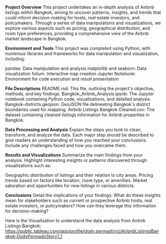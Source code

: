**Project Overview**
This project undertakes an in-depth analysis of Airbnb listings within Bangkok, aiming to uncover patterns, insights, and trends that could inform decision-making for hosts, real estate investors, and policymakers. Through a series of data manipulations and visualizations, we explore various aspects such as pricing, geographical distribution, and room type preferences, providing a comprehensive view of the Airbnb market landscape in Bangkok.

**Environment and Tools**
This project was completed using Python, with numerous libraries and frameworks for data manipulation and visualization, including:

pandas: Data manipulation and analysis
matplotlib and seaborn: Data visualization
folium: Interactive map creation
Jupyter Notebook: Environment for code execution and result presentation

**File Descriptions**
README.md: This file, outlining the project's objective, methods, and key findings.
Bangkok_Airbnb_Analysis.ipynb: The Jupyter notebook containing Python code, visualizations, and detailed analysis.
Bangkok-districts.geojson: GeoJSON file delineating Bangkok's district boundaries used for mapping.
Airbnb Listings Bangkok Cleaned.csv: The dataset containing cleaned listings information for Airbnb properties in Bangkok.

**Data Processing and Analysis**
Explain the steps you took to clean, transform, and analyze the data. Each major step should be described to give readers an understanding of how you reached your conclusions. Include any challenges faced and how you overcame them.

**Results and Visualizations**
Summarize the main findings from your analysis. Highlight interesting insights or patterns discovered through visualizations such as:

Geographic distribution of listings and their relation to city areas.
Pricing trends based on factors like location, room type, or amenities.
Market saturation and opportunities for new listings in various districts.

**Conclusions**
Detail the implications of your findings. What do these insights mean for stakeholders such as current or prospective Airbnb hosts, real estate investors, or policymakers? How can they leverage this information for decision-making?

Here is the Visualization to understand the data analysis from Airbnb Listings Bangkok: https://public.tableau.com/app/profile/dody.permadi/viz/AirbnbListingsBangkok-DodyPermadi/Story1_1
